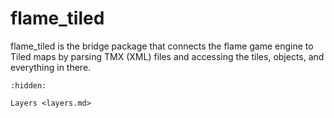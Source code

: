 # flame_tiled

flame_tiled is the bridge package that connects the flame game engine to Tiled maps by parsing
TMX (XML) files and accessing the tiles, objects, and everything in there.

```{toctree}
:hidden:

Layers <layers.md>
```
